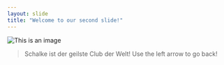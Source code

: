 ```yaml
---
layout: slide
title: "Welcome to our second slide!"
---
```

![This is an image](https://static.livebooks.com/e0b28ae0f89d4bffb7bdbdf01d565a2e/i/d9cab59d766d475da48694f85cfb810b/1/4SoifmQp7LJ6yDtMuFY2x/image_7.jpg)
> Schalke ist der geilste Club der Welt!
Use the left arrow to go back!
